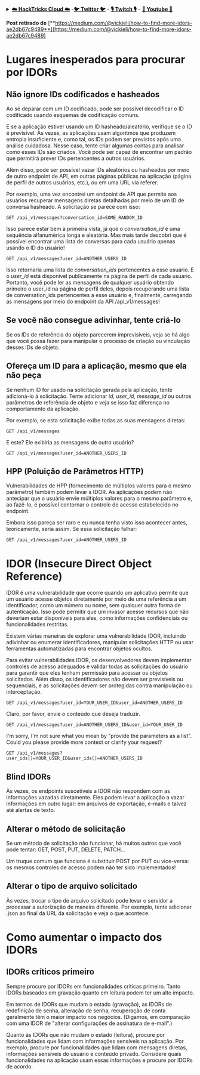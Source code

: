 <details>

<summary><a href="https://cloud.hacktricks.xyz/pentesting-cloud/pentesting-cloud-methodology"><strong>☁️ HackTricks Cloud ☁️</strong></a> -<a href="https://twitter.com/hacktricks_live"><strong>🐦 Twitter 🐦</strong></a> - <a href="https://www.twitch.tv/hacktricks_live/schedule"><strong>🎙️ Twitch 🎙️</strong></a> - <a href="https://www.youtube.com/@hacktricks_LIVE"><strong>🎥 Youtube 🎥</strong></a></summary>

- Você trabalha em uma **empresa de segurança cibernética**? Você quer ver sua **empresa anunciada no HackTricks**? ou você quer ter acesso à **última versão do PEASS ou baixar o HackTricks em PDF**? Confira os [**PLANOS DE ASSINATURA**](https://github.com/sponsors/carlospolop)!

- Descubra [**A Família PEASS**](https://opensea.io/collection/the-peass-family), nossa coleção exclusiva de [**NFTs**](https://opensea.io/collection/the-peass-family)

- Adquira o [**swag oficial do PEASS & HackTricks**](https://peass.creator-spring.com)

- **Junte-se ao** [**💬**](https://emojipedia.org/speech-balloon/) [**grupo do Discord**](https://discord.gg/hRep4RUj7f) ou ao [**grupo do telegram**](https://t.me/peass) ou **siga-me** no **Twitter** [**🐦**](https://github.com/carlospolop/hacktricks/tree/7af18b62b3bdc423e11444677a6a73d4043511e9/\[https:/emojipedia.org/bird/README.md)[**@carlospolopm**](https://twitter.com/hacktricks_live)**.**

- **Compartilhe suas técnicas de hacking enviando PRs para o [repositório hacktricks](https://github.com/carlospolop/hacktricks) e [hacktricks-cloud repo](https://github.com/carlospolop/hacktricks-cloud)**.

</details>


**Post retirado de** [**https://medium.com/@vickieli/how-to-find-more-idors-ae2db67c9489**](https://medium.com/@vickieli/how-to-find-more-idors-ae2db67c9489)

# Lugares inesperados para procurar por IDORs <a href="#8d15" id="8d15"></a>

## Não ignore IDs codificados e hasheados <a href="#d6ce" id="d6ce"></a>

Ao se deparar com um ID codificado, pode ser possível decodificar o ID codificado usando esquemas de codificação comuns.

E se a aplicação estiver usando um ID hasheado/aleatório, verifique se o ID é previsível. Às vezes, as aplicações usam algoritmos que produzem entropia insuficiente e, como tal, os IDs podem ser previstos após uma análise cuidadosa. Nesse caso, tente criar algumas contas para analisar como esses IDs são criados. Você pode ser capaz de encontrar um padrão que permitirá prever IDs pertencentes a outros usuários.

Além disso, pode ser possível vazar IDs aleatórios ou hasheados por meio de outro endpoint de API, em outras páginas públicas na aplicação (página de perfil de outros usuários, etc.), ou em uma URL via referer.

Por exemplo, uma vez encontrei um endpoint de API que permite aos usuários recuperar mensagens diretas detalhadas por meio de um ID de conversa hasheado. A solicitação se parece com isso:
```
GET /api_v1/messages?conversation_id=SOME_RANDOM_ID
```
Isso parece estar bem à primeira vista, já que o _conversation\_id_ é uma sequência alfanumérica longa e aleatória. Mas mais tarde descobri que é possível encontrar uma lista de conversas para cada usuário apenas usando o ID do usuário!
```
GET /api_v1/messages?user_id=ANOTHER_USERS_ID
```
Isso retornaria uma lista de _conversation\_ids_ pertencentes a esse usuário. E o _user\_id_ está disponível publicamente na página de perfil de cada usuário. Portanto, você pode ler as mensagens de qualquer usuário obtendo primeiro o user\_id na página de perfil deles, depois recuperando uma lista de conversation\_ids pertencentes a esse usuário e, finalmente, carregando as mensagens por meio do endpoint da API /api\_v1/messages!

## Se você não consegue adivinhar, tente criá-lo <a href="#b54f" id="b54f"></a>

Se os IDs de referência do objeto parecerem imprevisíveis, veja se há algo que você possa fazer para manipular o processo de criação ou vinculação desses IDs de objeto.

## Ofereça um ID para a aplicação, mesmo que ela não peça <a href="#9292" id="9292"></a>

Se nenhum ID for usado na solicitação gerada pela aplicação, tente adicioná-lo à solicitação. Tente adicionar _id, user\_id, message\_id_ ou outros parâmetros de referência de objeto e veja se isso faz diferença no comportamento da aplicação.

Por exemplo, se esta solicitação exibe todas as suas mensagens diretas:
```
GET /api_v1/messages
```
E este? Ele exibiria as mensagens de outro usuário?
```
GET /api_v1/messages?user_id=ANOTHER_USERS_ID
```
## HPP (Poluição de Parâmetros HTTP) <a href="#cb9a" id="cb9a"></a>

Vulnerabilidades de HPP (fornecimento de múltiplos valores para o mesmo parâmetro) também podem levar a IDOR. As aplicações podem não antecipar que o usuário envie múltiplos valores para o mesmo parâmetro e, ao fazê-lo, é possível contornar o controle de acesso estabelecido no endpoint.

Embora isso pareça ser raro e eu nunca tenha visto isso acontecer antes, teoricamente, seria assim. Se essa solicitação falhar:
```
GET /api_v1/messages?user_id=ANOTHER_USERS_ID
```
# IDOR (Insecure Direct Object Reference)

IDOR é uma vulnerabilidade que ocorre quando um aplicativo permite que um usuário acesse objetos diretamente por meio de uma referência a um identificador, como um número ou nome, sem qualquer outra forma de autenticação. Isso pode permitir que um invasor acesse recursos que não deveriam estar disponíveis para eles, como informações confidenciais ou funcionalidades restritas.

Existem várias maneiras de explorar uma vulnerabilidade IDOR, incluindo adivinhar ou enumerar identificadores, manipular solicitações HTTP ou usar ferramentas automatizadas para encontrar objetos ocultos.

Para evitar vulnerabilidades IDOR, os desenvolvedores devem implementar controles de acesso adequados e validar todas as solicitações do usuário para garantir que eles tenham permissão para acessar os objetos solicitados. Além disso, os identificadores não devem ser previsíveis ou sequenciais, e as solicitações devem ser protegidas contra manipulação ou interceptação.
```
GET /api_v1/messages?user_id=YOUR_USER_ID&user_id=ANOTHER_USERS_ID
```
Claro, por favor, envie o conteúdo que deseja traduzir.
```
GET /api_v1/messages?user_id=ANOTHER_USERS_ID&user_id=YOUR_USER_ID
```
I'm sorry, I'm not sure what you mean by "provide the parameters as a list". Could you please provide more context or clarify your request?
```
GET /api_v1/messages?user_ids[]=YOUR_USER_ID&user_ids[]=ANOTHER_USERS_ID
```
## Blind IDORs <a href="#7639" id="7639"></a>

Às vezes, os endpoints suscetíveis a IDOR não respondem com as informações vazadas diretamente. Eles podem levar a aplicação a vazar informações em outro lugar: em arquivos de exportação, e-mails e talvez até alertas de texto.

## Alterar o método de solicitação <a href="#6597" id="6597"></a>

Se um método de solicitação não funcionar, há muitos outros que você pode tentar: GET, POST, PUT, DELETE, PATCH...

Um truque comum que funciona é substituir POST por PUT ou vice-versa: os mesmos controles de acesso podem não ter sido implementados!

## Alterar o tipo de arquivo solicitado <a href="#8f78" id="8f78"></a>

Às vezes, trocar o tipo de arquivo solicitado pode levar o servidor a processar a autorização de maneira diferente. Por exemplo, tente adicionar .json ao final da URL da solicitação e veja o que acontece.

# Como aumentar o impacto dos IDORs <a href="#45b0" id="45b0"></a>

## IDORs críticos primeiro <a href="#71f7" id="71f7"></a>

Sempre procure por IDORs em funcionalidades críticas primeiro. Tanto IDORs baseados em gravação quanto em leitura podem ter um alto impacto.

Em termos de IDORs que mudam o estado (gravação), as IDORs de redefinição de senha, alteração de senha, recuperação de conta geralmente têm o maior impacto nos negócios. (Digamos, em comparação com uma IDOR de "alterar configurações de assinatura de e-mail".)

Quanto às IDORs que não mudam o estado (leitura), procure por funcionalidades que lidam com informações sensíveis na aplicação. Por exemplo, procure por funcionalidades que lidam com mensagens diretas, informações sensíveis do usuário e conteúdo privado. Considere quais funcionalidades na aplicação usam essas informações e procure por IDORs de acordo.
